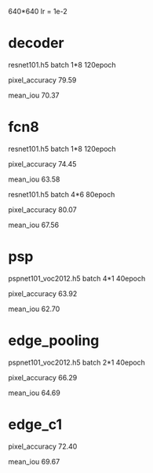640*640
lr = 1e-2

# decoder
resnet101.h5 batch 1*8  120epoch

pixel_accuracy       79.59
 
mean_iou             70.37

# fcn8
resnet101.h5 batch 1*8 120epoch

pixel_accuracy       74.45 

mean_iou             63.58

resnet101.h5 batch 4*6 80epoch

pixel_accuracy       80.07
 
mean_iou             67.56

# psp
pspnet101_voc2012.h5 batch 4*1 40epoch

pixel_accuracy       63.92 

mean_iou             62.70

# edge_pooling
pspnet101_voc2012.h5 batch 2*1 40epoch

pixel_accuracy       66.29 

mean_iou             64.69

# edge_c1
pixel_accuracy       72.40
 
mean_iou             69.67

